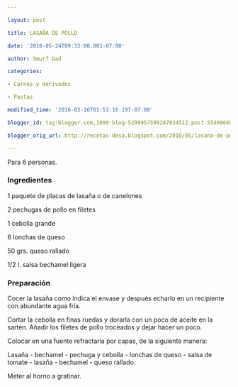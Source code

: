 ```yaml
---

layout: post

title: LASAÑA DE POLLO

date: '2010-05-24T09:33:00.001-07:00'

author: Smurf Dad

categories:

- Carnes y derivados

- Pastas

modified_time: '2016-03-16T01:53:16.197-07:00'

blogger_id: tag:blogger.com,1999:blog-5299957599287034512.post-5540066960242500484

blogger_orig_url: http://recetas-desa.blogspot.com/2010/05/lasana-de-pollo.html

---
```


Para 6 personas.

<h3>Ingredientes</h3>

1 paquete de placas de lasaña o de canelones

2 pechugas de pollo en filetes

1 cebolla grande

6 lonchas de queso

50 grs. queso rallado

1/2 l. salsa bechamel ligera

<h3>Preparación</h3>

Cocer la lasaña como indica el envase y después echarlo en un recipiente con abundante agua fría.

Cortar la cebolla en finas ruedas y dorarla con un poco de aceite en la sartén. Añadir los filetes de pollo troceados y dejar hacer un poco.

Colocar en una fuente refractaria por capas, de la siguiente manera:

Lasaña - bechamel - pechuga y cebolla - lonchas de queso - salsa de tomate - lasaña - bechamel - queso rallado.

Meter al horno a gratinar.

